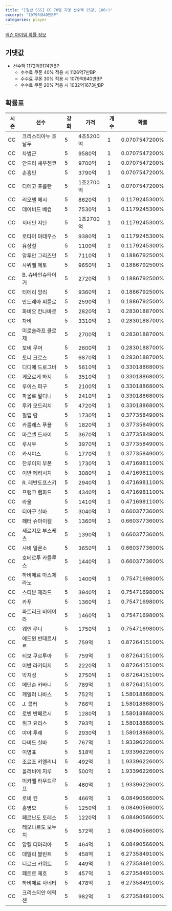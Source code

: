 ```yaml
---
title: "[일반 SSS] CC 70명 지명 선수팩 (5강, 106+)"
excerpt: "1079억840만BP"
categories: player
---
```

[넥슨 아이템 확률 정보](http://iteminfo.nexon.com/probability/fo4?sn=7398)

## 기댓값
- 선수팩 1172억9174만BP
  - 수수료 쿠폰 40% 적용 시 1126억7만BP
  - 수수료 쿠폰 30% 적용 시 1079억840만BP
  - 수수료 쿠폰 20% 적용 시 1032억1673만BP


## 확률표

|시즌|선수|강화|가격|개수|확률|
|---|---|---|---|---|---|
|CC|크리스티아누 호날두|5|4조5200억|1|0.0707547200%|
|CC|차범근|5|9580억|1|0.0707547200%|
|CC|안드리 셰우첸코|5|9700억|1|0.0707547200%|
|CC|손흥민|5|3790억|1|0.0707547200%|
|CC|디에고 포를란|5|1조2700억|1|0.0707547200%|
|CC|리오넬 메시|5|8620억|1|0.1179245300%|
|CC|데이비드 베컴|5|7530억|1|0.1179245300%|
|CC|지네딘 지단|5|1조2700억|1|0.1179245300%|
|CC|로타어 마테우스|5|9380억|1|0.1179245300%|
|CC|유상철|5|1100억|1|0.1179245300%|
|CC|앙투안 그리즈만|5|7110억|1|0.1886792500%|
|CC|사뮈엘 에토|5|9650억|1|0.1886792500%|
|CC|B. 슈바인슈타이거|5|2720억|1|0.1886792500%|
|CC|티에리 앙리|5|9360억|1|0.1886792500%|
|CC|안드레아 피를로|5|2590억|1|0.1886792500%|
|CC|파비오 칸나바로|5|2820억|1|0.2830188700%|
|CC|차비|5|3310억|1|0.2830188700%|
|CC|미로슬라프 클로제|5|2700억|1|0.2830188700%|
|CC|보비 무어|5|2600억|1|0.2830188700%|
|CC|토니 크로스|5|6870억|1|0.2830188700%|
|CC|디디에 드로그바|5|5610억|1|0.3301886800%|
|CC|게오르게 하지|5|3510억|1|0.3301886800%|
|CC|루이스 피구|5|2100억|1|0.3301886800%|
|CC|파올로 말디니|5|2410억|1|0.3301886800%|
|CC|루카 모드리치|5|4720억|1|0.3301886800%|
|CC|필립 람|5|1730억|1|0.3773584900%|
|CC|카를레스 푸욜|5|1820억|1|0.3773584900%|
|CC|마르셀 드사이|5|3670억|1|0.3773584900%|
|CC|루시우|5|3970억|1|0.3773584900%|
|CC|카시야스|5|1770억|1|0.3773584900%|
|CC|잔루이지 부폰|5|1730억|1|0.4716981100%|
|CC|이반 페리시치|5|3080억|1|0.4716981100%|
|CC|R. 레반도프스키|5|2940억|1|0.4716981100%|
|CC|프랭크 램파드|5|4340억|1|0.4716981100%|
|CC|라울|5|1410억|1|0.4716981100%|
|CC|티아구 실바|5|3040억|1|0.6603773600%|
|CC|페터 슈마이켈|5|1360억|1|0.6603773600%|
|CC|세르지오 부스케츠|5|1390억|1|0.6603773600%|
|CC|샤비 알론소|5|3650억|1|0.6603773600%|
|CC|호베르투 카를루스|5|1440억|1|0.6603773600%|
|CC|하비에르 마스체라노|5|1400억|1|0.7547169800%|
|CC|스티븐 제라드|5|3940억|1|0.7547169800%|
|CC|카푸|5|1360억|1|0.7547169800%|
|CC|파트리크 비에이라|5|1460억|1|0.7547169800%|
|CC|웨인 루니|5|1750억|1|0.7547169800%|
|CC|에드윈 반데르사르|5|759억|1|0.8726415100%|
|CC|티보 쿠르투아|5|759억|1|0.8726415100%|
|CC|이반 라키티치|5|2220억|1|0.8726415100%|
|CC|박지성|5|2750억|1|0.8726415100%|
|CC|에딘손 카바니|5|789억|1|0.8726415100%|
|CC|케일러 나바스|5|752억|1|1.5801886800%|
|CC|J. 콜러|5|766억|1|1.5801886800%|
|CC|로빈 반페르시|5|1280억|1|1.5801886800%|
|CC|위고 요리스|5|793억|1|1.5801886800%|
|CC|야야 투레|5|2930억|1|1.5801886800%|
|CC|다비드 실바|5|767억|1|1.9339622600%|
|CC|이영표|5|518억|1|1.9339622600%|
|CC|조르조 키엘리니|5|492억|1|1.9339622600%|
|CC|올리비에 지루|5|500억|1|1.9339622600%|
|CC|미카엘 라우드루프|5|460억|1|1.9339622600%|
|CC|로비 킨|5|466억|1|6.0849056600%|
|CC|홍명보|5|1250억|1|6.0849056600%|
|CC|페르난도 토레스|5|1220억|1|6.0849056600%|
|CC|레오나르도 보누치|5|572억|1|6.0849056600%|
|CC|앙헬 디마리아|5|464억|1|6.0849056600%|
|CC|데일리 블린트|5|458억|1|6.2735849100%|
|CC|디르크 카위트|5|449억|1|6.2735849100%|
|CC|페트르 체흐|5|457억|1|6.2735849100%|
|CC|하비에르 사네티|5|478억|1|6.2735849100%|
|CC|크리스티안 에릭센|5|982억|1|6.2735849100%|
